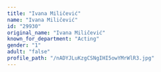 ```yaml
---
title: "Ivana Miličević"
name: "Ivana Miličević"
id: "29930"
original_name: "Ivana Miličević"
known_for_department: "Acting"
gender: "1"
adult: "false"
profile_path: "/nADYJLuKzgCSNgIHI5owYMrWlR3.jpg"
---
```

